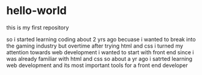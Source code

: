 # hello-world
this is my first repository

so i started learning coding about 2 yrs ago becuase i wanted to break into the gaming industry 
but overtime after trying html and css i turned my attention towards web development
i wanted to start with front end since i was already familiar with html and css so about a yr ago
i satrted learning web development and its most important tools for a front end developer

